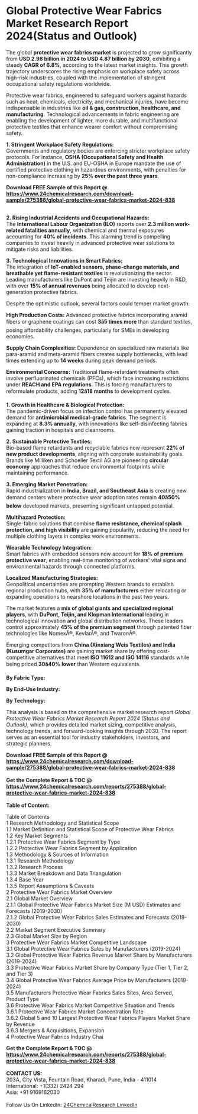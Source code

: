 <h1>Global Protective Wear Fabrics Market Research Report 2024(Status and Outlook)</h1><p>The global <strong>protective wear fabrics market</strong> is projected to grow significantly from <strong>USD 2.98 billion in 2024 to USD 4.87 billion by 2030</strong>, exhibiting a steady <strong>CAGR of 6.8%</strong>, according to the latest market insights. This growth trajectory underscores the rising emphasis on workplace safety across high-risk industries, coupled with the implementation of stringent occupational safety regulations worldwide.</p><p>Protective wear fabrics, engineered to safeguard workers against hazards such as heat, chemicals, electricity, and mechanical injuries, have become indispensable in industries like <strong>oil &amp; gas, construction, healthcare, and manufacturing</strong>. Technological advancements in fabric engineering are enabling the development of lighter, more durable, and multifunctional protective textiles that enhance wearer comfort without compromising safety.</p><p><strong>1. Stringent Workplace Safety Regulations:</strong><br>
Governments and regulatory bodies are enforcing stricter workplace safety protocols. For instance, <strong>OSHA (Occupational Safety and Health Administration)</strong> in the U.S. and EU-OSHA in Europe mandate the use of certified protective clothing in hazardous environments, with penalties for non-compliance increasing by <strong>25% over the past three years</strong>.</p><div><b>Download FREE Sample of this Report @ 
            <a href="https://www.24chemicalresearch.com/download-sample/275388/global-protective-wear-fabrics-market-2024-838">
            https://www.24chemicalresearch.com/download-sample/275388/global-protective-wear-fabrics-market-2024-838</a></b></div><br><p><strong>2. Rising Industrial Accidents and Occupational Hazards:</strong><br>
The <strong>International Labour Organization (ILO)</strong> reports over <strong>2.3 million work-related fatalities annually</strong>, with chemical and thermal exposures accounting for <strong>40% of incidents</strong>. This alarming trend is compelling companies to invest heavily in advanced protective wear solutions to mitigate risks and liabilities.</p><p><strong>3. Technological Innovations in Smart Fabrics:</strong><br>
The integration of <strong>IoT-enabled sensors, phase-change materials, and breathable yet flame-resistant textiles</strong> is revolutionizing the sector. Leading manufacturers like DuPont and Teijin are investing heavily in R&amp;D, with over <strong>15% of annual revenues</strong> being allocated to develop next-generation protective fabrics.</p><p>Despite the optimistic outlook, several factors could temper market growth:</p><p><strong>High Production Costs:</strong> Advanced protective fabrics incorporating aramid fibers or graphene coatings can cost <strong>3â5 times more</strong> than standard textiles, posing affordability challenges, particularly for SMEs in developing economies.</p><p><strong>Supply Chain Complexities:</strong> Dependence on specialized raw materials like para-aramid and meta-aramid fibers creates supply bottlenecks, with lead times extending up to <strong>14 weeks</strong> during peak demand periods.</p><p><strong>Environmental Concerns:</strong> Traditional flame-retardant treatments often involve perfluorinated chemicals (PFCs), which face increasing restrictions under <strong>REACH and EPA regulations</strong>. This is forcing manufacturers to reformulate products, adding <strong>12â18 months</strong> to development cycles.</p><p><strong>1. Growth in Healthcare &amp; Biological Protection:</strong><br>
The pandemic-driven focus on infection control has permanently elevated demand for <strong>antimicrobial medical-grade fabrics</strong>. The segment is expanding at <strong>8.3% annually</strong>, with innovations like self-disinfecting fabrics gaining traction in hospitals and cleanrooms.</p><p><strong>2. Sustainable Protective Textiles:</strong><br>
Bio-based flame retardants and recyclable fabrics now represent <strong>22% of new product developments</strong>, aligning with corporate sustainability goals. Brands like Milliken and Schoeller Textil AG are pioneering <strong>circular economy</strong> approaches that reduce environmental footprints while maintaining performance.</p><p><strong>3. Emerging Market Penetration:</strong><br>
Rapid industrialization in <strong>India, Brazil, and Southeast Asia</strong> is creating new demand centers where protective wear adoption rates remain <strong>40â50% below</strong> developed markets, presenting significant untapped potential.</p><p><strong>Multihazard Protection:</strong><br>
	Single-fabric solutions that combine <strong>flame resistance, chemical splash protection, and high visibility</strong> are gaining popularity, reducing the need for multiple clothing layers in complex work environments.</p><p><strong>Wearable Technology Integration:</strong><br>
	Smart fabrics with embedded sensors now account for <strong>18% of premium protective wear</strong>, enabling real-time monitoring of workers' vital signs and environmental hazards through connected platforms.</p><p><strong>Localized Manufacturing Strategies:</strong><br>
	Geopolitical uncertainties are prompting Western brands to establish regional production hubs, with <strong>35% of manufacturers</strong> either relocating or expanding operations to nearshore locations in the past two years.</p><p>The market features a <strong>mix of global giants and specialized regional players</strong>, with <strong>DuPont, Teijin, and Klopman International</strong> leading in technological innovation and global distribution networks. These leaders control approximately <strong>45% of the premium segment</strong> through patented fiber technologies like NomexÂ®, KevlarÂ®, and TwaronÂ®.</p><p>Emerging competitors from <strong>China (Xinxiang Weis Textiles) and India (Kusumgar Corporates)</strong> are gaining market share by offering cost-competitive alternatives that meet <strong>ISO 11612 and ISO 14116</strong> standards while being priced <strong>30â40% lower</strong> than Western equivalents.</p><p><strong>By Fabric Type:</strong></p><p><strong>By End-Use Industry:</strong></p><p><strong>By Technology:</strong></p><p>This analysis is based on the comprehensive market research report <em>Global Protective Wear Fabrics Market Research Report 2024 (Status and Outlook)</em>, which provides detailed market sizing, competitive analysis, technology trends, and forward-looking insights through 2030. The report serves as an essential tool for industry stakeholders, investors, and strategic planners.</p><div><b>Download FREE Sample of this Report @ 
            <a href="https://www.24chemicalresearch.com/download-sample/275388/global-protective-wear-fabrics-market-2024-838">
            https://www.24chemicalresearch.com/download-sample/275388/global-protective-wear-fabrics-market-2024-838</a></b></div><br><div><b>Get the Complete Report & TOC @ 
            <a href="https://www.24chemicalresearch.com/reports/275388/global-protective-wear-fabrics-market-2024-838">
            https://www.24chemicalresearch.com/reports/275388/global-protective-wear-fabrics-market-2024-838</a></b></div><br>
            <b>Table of Content:</b><p>Table of Contents<br />
1 Research Methodology and Statistical Scope<br />
1.1 Market Definition and Statistical Scope of Protective Wear Fabrics<br />
1.2 Key Market Segments<br />
1.2.1 Protective Wear Fabrics Segment by Type<br />
1.2.2 Protective Wear Fabrics Segment by Application<br />
1.3 Methodology & Sources of Information<br />
1.3.1 Research Methodology<br />
1.3.2 Research Process<br />
1.3.3 Market Breakdown and Data Triangulation<br />
1.3.4 Base Year<br />
1.3.5 Report Assumptions & Caveats<br />
2 Protective Wear Fabrics Market Overview<br />
2.1 Global Market Overview<br />
2.1.1 Global Protective Wear Fabrics Market Size (M USD) Estimates and Forecasts (2019-2030)<br />
2.1.2 Global Protective Wear Fabrics Sales Estimates and Forecasts (2019-2030)<br />
2.2 Market Segment Executive Summary<br />
2.3 Global Market Size by Region<br />
3 Protective Wear Fabrics Market Competitive Landscape<br />
3.1 Global Protective Wear Fabrics Sales by Manufacturers (2019-2024)<br />
3.2 Global Protective Wear Fabrics Revenue Market Share by Manufacturers (2019-2024)<br />
3.3 Protective Wear Fabrics Market Share by Company Type (Tier 1, Tier 2, and Tier 3)<br />
3.4 Global Protective Wear Fabrics Average Price by Manufacturers (2019-2024)<br />
3.5 Manufacturers Protective Wear Fabrics Sales Sites, Area Served, Product Type<br />
3.6 Protective Wear Fabrics Market Competitive Situation and Trends<br />
3.6.1 Protective Wear Fabrics Market Concentration Rate<br />
3.6.2 Global 5 and 10 Largest Protective Wear Fabrics Players Market Share by Revenue<br />
3.6.3 Mergers & Acquisitions, Expansion<br />
4 Protective Wear Fabrics Industry Chai</p><div><b>Get the Complete Report & TOC @ 
            <a href="https://www.24chemicalresearch.com/reports/275388/global-protective-wear-fabrics-market-2024-838">
            https://www.24chemicalresearch.com/reports/275388/global-protective-wear-fabrics-market-2024-838</a></b></div><br><b>CONTACT US:</b><br>
            203A, City Vista, Fountain Road, Kharadi, Pune, India - 411014<br>
            International: +1(332) 2424 294<br>
            Asia: +91 9169162030 <br><br>
            Follow Us On LinkedIn: <a href="https://www.linkedin.com/company/24chemicalresearch/">24ChemicalResearch LinkedIn</a>